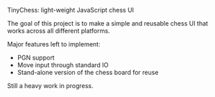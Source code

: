 TinyChess: light-weight JavaScript chess UI

The goal of this project is to make a simple and reusable chess UI that works across all different platforms.

Major features left to implement:
- PGN support
- Move input through standard IO
- Stand-alone version of the chess board for reuse

Still a heavy work in progress.